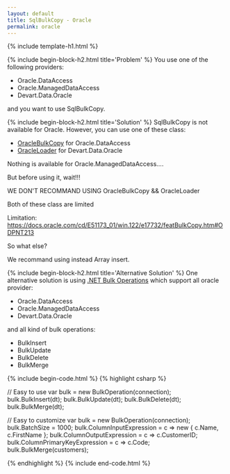 ```yaml
---
layout: default
title: SqlBulkCopy - Oracle
permalink: oracle
---
```


{% include template-h1.html %}

{% include begin-block-h2.html title='Problem' %}
You use one of the following providers:

- Oracle.DataAccess
- Oracle.ManagedDataAccess
- Devart.Data.Oracle

and you want to use SqlBulkCopy.

{% include begin-block-h2.html title='Solution' %}
SqlBulkCopy is not available for Oracle. However, you can use one of these class:

- [OracleBulkCopy](https://docs.oracle.com/cd/E17666_01/doc/win.112/e17357/OracleBulkCopyClass.htm) for Oracle.DataAccess
- [OracleLoader](http://www.devart.com/dotconnect/oracle/docs/?Devart.Data.Oracle~Devart.Data.Oracle.OracleLoader.html) for Devart.Data.Oracle

Nothing is available for Oracle.ManagedDataAccess....

But before using it, wait!!!

WE DON'T RECOMMAND USING OracleBulkCopy && OracleLoader

Both of these class are limited

Limitation: https://docs.oracle.com/cd/E51173_01/win.122/e17732/featBulkCopy.htm#ODPNT213

So what else?

We recommand using instead Array insert.

{% include begin-block-h2.html title='Alternative Solution' %}
One alternative solution is using [.NET Bulk Operations](http://bulk-operations.net/) which support all oracle provider:

- Oracle.DataAccess
- Oracle.ManagedDataAccess
- Devart.Data.Oracle

and all kind of bulk operations:
- BulkInsert
- BulkUpdate
- BulkDelete
- BulkMerge

{% include begin-code.html %}
{% highlight csharp %}

// Easy to use
var bulk = new BulkOperation(connection);
bulk.BulkInsert(dt);
bulk.BulkUpdate(dt);
bulk.BulkDelete(dt);
bulk.BulkMerge(dt);

// Easy to customize
var bulk = new BulkOperation<Customer>(connection);
bulk.BatchSize = 1000;
bulk.ColumnInputExpression = c => new { c.Name,  c.FirstName };
bulk.ColumnOutputExpression = c => c.CustomerID;
bulk.ColumnPrimaryKeyExpression = c => c.Code;
bulk.BulkMerge(customers);

{% endhighlight %}
{% include end-code.html %}

